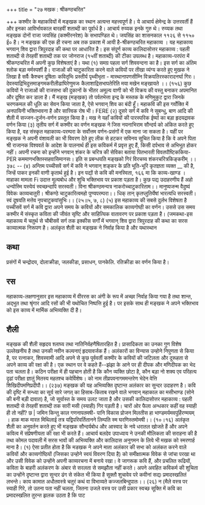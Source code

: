 +++
title = "२७ मखक : श्रीकण्ठचरित"

+++
कश्मीर के महाकवियों में मङ्खक का स्थान अत्यन्त महत्त्वपूर्ण है। ये आचार्य क्षेमेन्द्र के उत्तरवर्ती हैं और इनका आविर्भावकाल बारहवीं शताब्दी का पूर्वार्ध है। आचार्य रुय्यक इनके गुरु थे। रुय्यक तथा मङ्खक दोनों राजा जयसिंह (कश्मीरनरेश) के सभापण्डित थे। जयसिंह का शासनकाल ११२६ से ११५० ई० है। न
मङ्खक की एक ही रचना अब तक प्रकाश में आयी है-श्रीकण्ठचरित महाकाव्य । यह महाकाव्य भगवान् शिव द्वारा त्रिपुरदाह की कथा पर आधारित है। इस संपूर्ण काव्य
कालिदासोत्तर महाकाव्य : पहली शताब्दी से तेरहवीं शताब्दी तक पर जोनराज (१५वीं शताब्दी) की टीका उपलब्ध है। महाकाव्य-परपंरा में श्रीकण्ठचरित में अपनी कुछ विशेषताएं है। यथा (१) समग्र पहला सर्ग शिववन्दना का है। इस सर्ग का अंतिम श्लोक बड़ा मर्मस्पर्शी है।
राजाओं की चाटुकारिता करने वाले कवियों पर तीखा व्यंग्य करते हुए मुखक ने लिखा है
सर्वैः कैश्चन दूषिताः कवितृभिः प्रस्तीर्य पृथ्वीभृता - मास्थानापणसीम्नि विक्रयतिरस्कारादनर्घा गिरः।
देवस्याद्रिभिदुत्तमाङ्गमकरीलीढाघिरेणुमजः
कैलाशाद्रिसभापतेरिति मया मखेन मङ्खायते ।। (१५६) कुछ कवियों ने राजाओं की राजसभा की दुकानों के भीतर अमूल्य वाणी को भी विक्रय की वस्तु बनाकर अपमानित और दूषित कर डाला है। मैं मङ्ख (मङ्खक) तो पर्वतभेत्ता इन्द्र के मस्तक के मणिमुकुट द्वारा जिनके चरणकमल की धूलि का सेवन किया जाता है, ऐसे भगवान् शिव का बंदी हूँ। महाकवि की इस गर्वोक्ति में
अनपायिनी भक्तिभावना है और सात्त्विक रोष भी। FERE (२) दूसरे सर्ग में कवि ने सुबन्धु, बाण आदि की शैली में सज्जन-दुर्जन-वर्णन प्रस्तुत किया है। मख ने यहाँ कवियों की पारस्परिक ईर्ष्या का बड़ा हृदयद्रावक वर्णन किया
(३) तृतीय सर्ग में कश्मीर का वर्णन मङ्खक ने जिस नयनाभिराम सौन्दर्य को अंकित
करते हुए किया है, वह संस्कृत महाकाव्य-परम्परा के सर्वोत्तम वर्णन-प्रसंगों में एक माना जा सकता है। यहीं पर मङ्खक ने अपनी वंशावली का भी विवरण देते हुए लीक से हटकर सविनय सूचित किया है कि वे अपने पिता श्री राजानक विश्ववर्त के आदेश के पालनार्थ ही इस कविकर्म में प्रवृत्त हुए हैं, किसी दर्पभाव से अभिभूत होकर नहीं। अपनी रचना को इन्होंने भगवान् शंकर के चरित्र की सेविका बताया
  पितभारती विवतपौष्टिककिया- PER कममाणभक्तिस्सहवासिमानसः। इति स प्रबन्धयति मङ्खको गिरं
विरचय्य शंकरचरित्रकिङ्करीम् ।। ३७८ -- (४) अन्तिम पच्चीसवें सर्ग में कवि ने भगवान् शङ्कर के प्रति भूति-भूरि कृतज्ञता व्यक्त
__ की है, जिन्हें पाकर इनकी वाणी कृतार्थ हुई है। इन पद्यों से कवि की मनस्विता,
  १६६
मा कि काव्य-खाण्ड । माहाका मामला Fi उदात्त मूल्यबोध और शुचि भक्तिभाव पर प्रकाश पड़ता है। कुछ पद्य उदाहरणीय हैं
अहो धन्योस्मि यस्येयं स्वच्छन्दापि सरस्वती। विना श्रीकण्ठमन्यत्र नाकरोच्चाटुकारिताम।। मानुष्यजन्म वैदुष्यं विवेकः काव्यचातुरी। श्रीकण्ठे चाटुकारित्वमहो पुण्यपरम्परा।। धिक् तान् कृतप्लुतिर्येषां भारत्यधि सरस्वती।
स्वं दूषयति मत्तेव नृपचाटुकपांसुभिः।। (२५॥५, ७, ८) (५) इस महाकाव्य की सबसे दुर्लभ विशेषता है पच्चीसवें सर्ग में कवि द्वारा अपने समय
के कवियों और समकालिक काव्यगोष्ठी का वर्णन। उससे उस समय कश्मीर में
संस्कृत कविता की जीवंत सृष्टि और साहित्यिक वातावरण पर प्रकाश पड़ता है। (जमकथा-इस महाकाव्य में चतुर्थ से चौबीसवें सर्ग तक इक्कीस सर्गों में भगवान् शिव द्वारा त्रिपुरदाह की कथा का सरस काव्यात्मक निरूपण है। अलंकृत शैली का मङ्खक ने निर्वाह किया है और यथास्थान
## कथा
प्रसंगों में चन्द्रोदय, दोलाक्रीडा, जलकीडा, प्रसाधन, पानकेलि. रतिक्रीडा का वर्णन किया है।
## रस  
महाकाव्य-लक्षणानुसार इस महाकाव्य में वीररस का अंगी के रूप में अच्छा निर्वाह किया गया है तथा शान्त, अद्भुत तथा श्रृंगार आदि रसों की भी यथोचित निष्पत्ति हुई है। पर इसके साथ ही मङ्खक ने अपने भक्तिभाव को इस काव्य में मार्मिक अभिव्यक्ति दी है।
## शैली
मङ्खक की शैली सहृदय श्लाघ्य तथा नातिनिर्वहणैषितारहित है। प्रासादिकता का उनका गुण विशेष उल्लेखनीय है तथा उनकी नवीन कल्पनाएं हृदयावर्जक हैं। अलंकारों का विन्यास उन्होने निपुणता से किया है, पर रत्नाकर, शिवस्वामी आदि अपने से कुछ पूर्ववर्ती कश्मीर के कवियों की जटिलता और दुरूहता से अपने काव्य की रक्षा की है। एक स्थान पर वे कहते हैं--झंझा के आने पर ही दीपक और मणिदीपक का भेद पता चलता है। कठिन परीक्षा में ही पहचान होती है कि कौन व्यक्ति छोटा है, कौन बड़ा
नो शक्य एव परिहत्य दृढां परीक्षा ज्ञातुं मितस्य महतश्च कवेर्विशेषः। को नाम तीव्रपवनागममन्तरेण
भेदेन वेत्ति शिखिदीपमणिप्रदीपौ।। (२३७) मङ्खक की यह अभिव्यक्ति दृष्टान्त अलंकार का सुन्दर उदाहरण है। कवि की दृष्टि में सन्ध्या का सूर्य सारे जगत् का हिसाब-किताब रखने वाले भगवान् महाकाल का मसीभाण्ड (सोने की बनी बड़ी दावात) है, जो सूर्यास्त के समय उलट जाता है और उसकी
कालिदासोत्तर महाकाव्य : पहली शताब्दी से तेरहवीं शताब्दी तक सारी मसी (स्याही) गिर पड़ती है। चारों ओर फैला अन्धकार कहीं वह स्याही ही तो नहीं?
छ | जमिन किन्तु काल गणनापतमषी- पानि विकास प्रोजन मिलतीस हा
भाण्डमर्यमवपुर्हिरण्मयम् । हाक माक मारत मिथिलाई तत्र यद्विपरिवर्तितानने
लिम्पति स्म घरणिस्तमोमषी।। (१०।१६) अलंकृत शैली का अनुवर्तन करते हुए भी मङ्खक सौन्दर्यबोध और आस्वाद के नये धरातल खोजते हैं और अपने कवित्व में संप्रेषणीयता की रक्षा भी करते हैं। आचार्य बलदेव उपाध्याय ने उनकी मौलिकता की सराहना की है तथा कोमल पदावली में सरस भावों की अभिव्यक्ति और कालिदास अनुगमन के लिये भी मखक को स्मरणार्ह माना है। (१) ऐसा प्रतीत होता है कि मडखक ने अपने माता अलंकार की सभा को अलंकत करने वाले कवियों और काव्यगोष्ठियों (जिसका उन्होने स्वयं विवरण दिया है) को समीक्षात्मक विवेक से जांचा परखा था और उसी विवेक को उन्होंने अपनी काव्यरचना में बनाये रखा। वे जागरूक कवि हैं, और प्रचलित रूढियों, कविता के बाहरी अलंकरण के अंबार से सरलता से समझौता नहीं करते। अपने अवहित कविकर्म की शुचिता का उन्होंने दृष्टान्त द्वारा सुन्दर ढंग से संकेत भी किया है
सूक्तौ शुचावेव परे कवीनां सद्यः प्रमादस्खलितं लभन्ते। काय कामात
अधौतवस्त्रे चतुरं कथं वा विभाव्यते कज्जलबिन्दुपातः।। (२६) न (मैले वस्त्र पर स्याही गिरे, तो उतना पता नहीं चलता, जितना उजले वस्त्र पर उसी प्रकार स्वच्छ सूक्ति में कवि का प्रमादस्खलित तुरन्त झलक उठता है कि पाट
